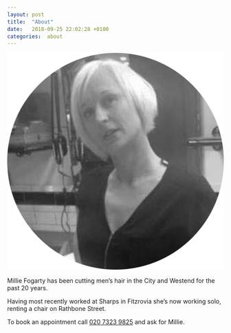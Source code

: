 ```yaml
---
layout: post
title:  "About"
date:   2018-09-25 22:02:28 +0100
categories:  about
---
```


![Picture of Millie Fogarty](assets/Millie_portrait.png)

Millie Fogarty has been cutting men’s hair in the City and Westend for the past 20 years.

Having most recently worked at Sharps in Fitzrovia she’s now working solo, renting a chair on Rathbone Street.

To book an appointment call <a href="tel:02073239825">020 7323 9825</a> and ask for Millie.

